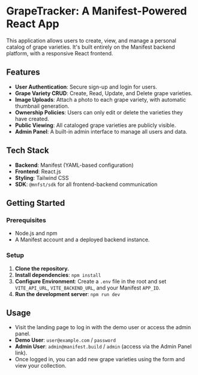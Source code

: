 # GrapeTracker: A Manifest-Powered React App

This application allows users to create, view, and manage a personal catalog of grape varieties. It's built entirely on the Manifest backend platform, with a responsive React frontend.

## Features

- **User Authentication**: Secure sign-up and login for users.
- **Grape Variety CRUD**: Create, Read, Update, and Delete grape varieties.
- **Image Uploads**: Attach a photo to each grape variety, with automatic thumbnail generation.
- **Ownership Policies**: Users can only edit or delete the varieties they have created.
- **Public Viewing**: All cataloged grape varieties are publicly visible.
- **Admin Panel**: A built-in admin interface to manage all users and data.

## Tech Stack

- **Backend**: Manifest (YAML-based configuration)
- **Frontend**: React.js
- **Styling**: Tailwind CSS
- **SDK**: `@mnfst/sdk` for all frontend-backend communication

## Getting Started

### Prerequisites

- Node.js and npm
- A Manifest account and a deployed backend instance.

### Setup

1. **Clone the repository.**
2. **Install dependencies**: `npm install`
3. **Configure Environment**: Create a `.env` file in the root and set `VITE_API_URL`, `VITE_BACKEND_URL`, and your Manifest `APP_ID`.
4. **Run the development server**: `npm run dev`

## Usage

- Visit the landing page to log in with the demo user or access the admin panel.
- **Demo User**: `user@example.com` / `password`
- **Admin User**: `admin@manifest.build` / `admin` (access via the Admin Panel link).
- Once logged in, you can add new grape varieties using the form and view your collection.